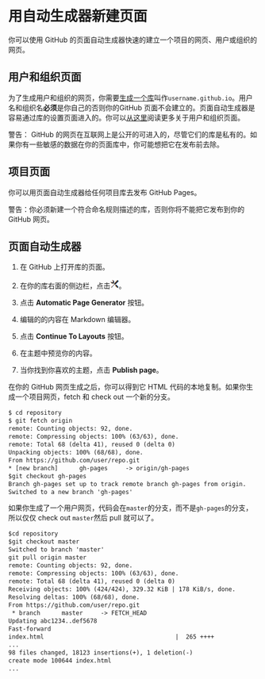 # 用自动生成器新建页面 

你可以使用 GitHub 的页面自动生成器快速的建立一个项目的网页、用户或组织的网页。

## 用户和组织页面

为了生成用户和组织的网页，你需要[生成一个库](https://help.github.com/articles/creating-a-new-repository)叫作`username.github.io`。用户名和组织名**必须**是你自己的否则你的GitHub 页面不会建立的。页面自动生成器是容易通过库的设置页面进入的。你可以[从这里](https://help.github.com/articles/user-organization-and-project-pages)阅读更多关于用户和组织页面。

警告： GitHub 的网页在互联网上是公开的可进入的，尽管它们的库是私有的。如果你有一些敏感的数据在你的页面库中，你可能想把它在发布前去除。

## 项目页面

你可以用页面自动生成器给任何项目库去发布 GitHub Pages。

警告：你必须新建一个符合命名规则描述的库，否则你将不能把它发布到你的 GitHub 网页。

## 页面自动生成器

1. 在 GitHub 上打开库的页面。
2. 在你的库右面的侧边栏，点击![](images/automatic-generator1.png)。

3. 点击 **Automatic Page Generator** 按钮。
4. 编辑的的内容在 Markdown 编辑器。
5. 点击 **Continue To Layouts** 按钮。
6. 在主题中预览你的内容。

7. 当你找到你喜欢的主题，点击 **Publish page**。


在你的 GitHub 网页生成之后，你可以得到它 HTML 代码的本地复制。如果你生成一个项目网页，fetch 和 check out 一个新的分支。

``` 
$ cd repository
$ git fetch origin
remote: Counting objects: 92, done.
remote: Compressing objects: 100% (63/63), done.
remote: Total 68 (delta 41), reused 0 (delta 0)
Unpacking objects: 100% (68/68), done.
From https://github.com/user/repo.git
* [new branch]      gh-pages     -> origin/gh-pages
$git checkout gh-pages
Branch gh-pages set up to track remote branch gh-pages from origin.
Switched to a new branch 'gh-pages'
```

如果你生成了一个用户网页，代码会在`master`的分支，而不是`gh-pages`的分支，所以仅仅 check out `master`然后 pull 就可以了。

```
$cd repository
$git checkout master
Switched to branch 'master'
git pull origin master
remote: Counting objects: 92, done.
remote: Compressing objects: 100% (63/63), done.
remote: Total 68 (delta 41), reused 0 (delta 0)
Receiving objects: 100% (424/424), 329.32 KiB | 178 KiB/s, done.
Resolving deltas: 100% (68/68), done.
From https://github.com/user/repo.git
 * branch      master     -> FETCH_HEAD
Updating abc1234..def5678
Fast-forward
index.html                                     |  265 ++++
...
98 files changed, 18123 insertions(+), 1 deletion(-)
create mode 100644 index.html
...
```